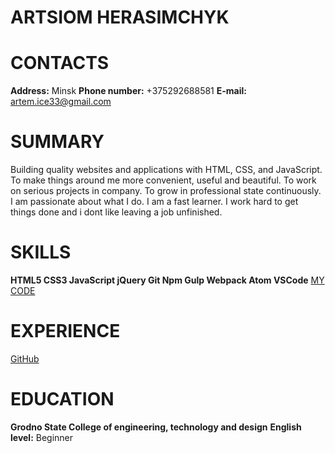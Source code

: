 # ARTSIOM HERASIMCHYK
# CONTACTS
**Address:** Minsk
**Phone number:** +375292688581
**E-mail:** artem.ice33@gmail.com
# SUMMARY
Building quality websites and applications with HTML, CSS, and JavaScript.
To make things around me more convenient, useful and beautiful. 
To work on serious projects in company. 
To grow in professional state continuously.
I am passionate about what I do. I am a fast learner. I work hard to get things done and i dont like leaving a job unfinished.
# SKILLS
**HTML5  CSS3  JavaScript  jQuery  Git  Npm  Gulp  Webpack  Atom  VSCode**
[MY CODE](https://github.com/Artemxp)
# EXPERIENCE
[GitHub](https://github.com/Artemxp)
# EDUCATION
**Grodno State College of engineering, technology and design**
**English level:** Beginner
